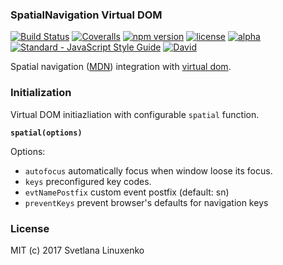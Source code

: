 ### SpatialNavigation Virtual DOM

[![Build Status](https://img.shields.io/travis/linuxenko/spatial-virtual-dom.svg?style=flat-square)](https://travis-ci.org/linuxenko/spatial-virtual-dom) [![Coveralls](https://img.shields.io/coveralls/linuxenko/spatial-virtual-dom/master.svg?style=flat-square)](https://coveralls.io/github/linuxenko/spatial-virtual-dom) [![npm version](https://img.shields.io/npm/v/spatial-virtual-dom.svg?style=flat-square)](https://www.npmjs.com/package/spatial-virtual-dom) [![license](https://img.shields.io/github/license/linuxenko/spatial-virtual-dom.svg?style=flat-square)]() [![alpha](https://img.shields.io/badge/stability-Experimental-ff69b4.svg?style=flat-square)](https://github.com/linuxenko/spatial-virtual-dom) [![Standard - JavaScript Style Guide](https://img.shields.io/badge/code%20style-standard-brightgreen.svg?style=flat-square)](http://standardjs.com/) [![David](https://img.shields.io/david/linuxenko/spatial-virtual-dom.svg?style=flat-square)](https://github.com/linuxenko/spatial-virtual-dom)

Spatial navigation ([MDN](https://developer.mozilla.org/en-US/docs/Mozilla/Firefox_OS_for_TV/TV_remote_control_navigation)) integration with [virtual dom](https://github.com/linuxenko/basic-virtual-dom).

### Initialization

Virtual DOM initiazliation with configurable `spatial` function.

**`spatial(options)`**

Options:
  * `autofocus` automatically focus when window loose its focus.
  * `keys` preconfigured key codes.
  * `evtNamePostfix` custom event postfix (default: sn)
  * `preventKeys` prevent browser's defaults for navigation keys

### License

MIT (c) 2017 Svetlana Linuxenko
